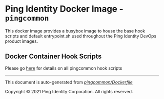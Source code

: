 
# Ping Identity Docker Image - `pingcommon`

This docker image provides a busybox image to house the base hook scripts
and default entrypoint.sh used throughout the Ping Identity DevOps product images.



## Docker Container Hook Scripts
Please go [here](https://github.com/pingidentity/pingidentity-devops-getting-started/tree/master/docs/docker-images/pingcommon/hooks/README.md) for details on all pingcommon hook scripts

---
This document is auto-generated from _[pingcommon/Dockerfile](https://github.com/pingidentity/pingidentity-docker-builds/blob/master/pingcommon/Dockerfile)_

Copyright © 2021 Ping Identity Corporation. All rights reserved.
